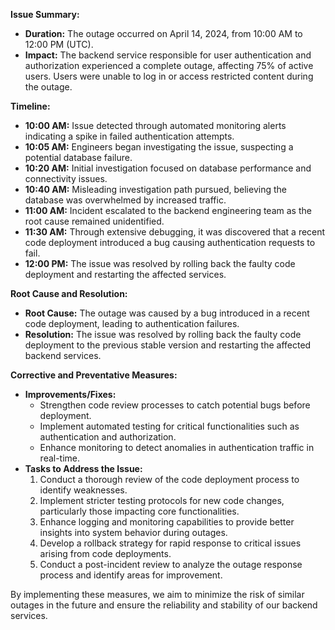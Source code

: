 
**Issue Summary:**
- **Duration:** The outage occurred on April 14, 2024, from 10:00 AM to 12:00 PM (UTC).
- **Impact:** The backend service responsible for user authentication and authorization experienced a complete outage, affecting 75% of active users. Users were unable to log in or access restricted content during the outage.

**Timeline:**
- **10:00 AM:** Issue detected through automated monitoring alerts indicating a spike in failed authentication attempts.
- **10:05 AM:** Engineers began investigating the issue, suspecting a potential database failure.
- **10:20 AM:** Initial investigation focused on database performance and connectivity issues.
- **10:40 AM:** Misleading investigation path pursued, believing the database was overwhelmed by increased traffic.
- **11:00 AM:** Incident escalated to the backend engineering team as the root cause remained unidentified.
- **11:30 AM:** Through extensive debugging, it was discovered that a recent code deployment introduced a bug causing authentication requests to fail.
- **12:00 PM:** The issue was resolved by rolling back the faulty code deployment and restarting the affected services.

**Root Cause and Resolution:**
- **Root Cause:** The outage was caused by a bug introduced in a recent code deployment, leading to authentication failures.
- **Resolution:** The issue was resolved by rolling back the faulty code deployment to the previous stable version and restarting the affected backend services.

**Corrective and Preventative Measures:**
- **Improvements/Fixes:**
  - Strengthen code review processes to catch potential bugs before deployment.
  - Implement automated testing for critical functionalities such as authentication and authorization.
  - Enhance monitoring to detect anomalies in authentication traffic in real-time.
- **Tasks to Address the Issue:**
  1. Conduct a thorough review of the code deployment process to identify weaknesses.
  2. Implement stricter testing protocols for new code changes, particularly those impacting core functionalities.
  3. Enhance logging and monitoring capabilities to provide better insights into system behavior during outages.
  4. Develop a rollback strategy for rapid response to critical issues arising from code deployments.
  5. Conduct a post-incident review to analyze the outage response process and identify areas for improvement.

By implementing these measures, we aim to minimize the risk of similar outages in the future and ensure the reliability and stability of our backend services.

